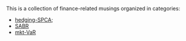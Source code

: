 This is a collection of finance-related musings organized in categories:

- [hedging-SPCA](http://github.com/alex-muci/finance-musings/blob/master/hedging-SPCA);
- [SABR](http://github.com/alex-muci/finance-musings/blob/master/sabr)
- [mkt-VaR](http://github.com/alex-muci/finance-musings/blob/master/mkt-VaR)

